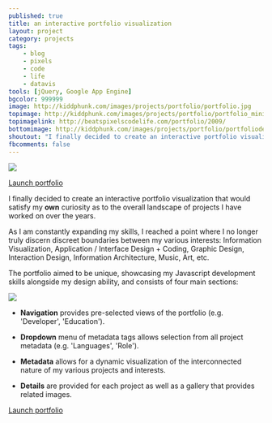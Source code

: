 ```yaml
---
published: true
title: an interactive portfolio visualization
layout: project
category: projects
tags:
    - blog
    - pixels
    - code
    - life
    - datavis
tools: [jQuery, Google App Engine]
bgcolor: 999999
image: http://kiddphunk.com/images/projects/portfolio/portfolio.jpg
topimage: http://kiddphunk.com/images/projects/portfolio/portfolio_mini.jpg
topimagelink: http://beatspixelscodelife.com/portfolio/2009/
bottomimage: http://kiddphunk.com/images/projects/portfolio/portfoliodetail.jpg
shoutout: "I finally decided to create an interactive portfolio visualization that would satisfy my OWN curiosity as to the overall landscape of projects I have worked on over the years."
fbcomments: false
---
```

<img class='feedimg' src='{{page.topimage}}'>

[Launch portfolio](http://beatspixelscodelife.com/portfolio/2009/)


I finally decided to create an interactive portfolio visualization that would satisfy my **own** curiosity as to the overall landscape of projects I have worked on over the years.

As I am constantly expanding my skills, I reached a point where I no longer truly discern discreet boundaries between my various interests: Information Visualization, Application / Interface Design + Coding, Graphic Design, Interaction Design, Information Architecture, Music, Art, etc.


The portfolio aimed to be unique, showcasing my Javascript development skills alongside my design ability, and consists of four main sections:

<img class="spanimage" src="http://kiddphunk.com/images/projects/portfolio/legend.jpg">

* **Navigation** provides pre-selected views of the portfolio (e.g. 'Developer', 'Education').

* **Dropdown** menu of metadata tags allows selection from all project metadata (e.g. 'Languages', 'Role').

* **Metadata** allows for a dynamic visualization of the interconnected nature of my various projects and interests.

* **Details** are provided for each project as well as a gallery that provides related images.

[Launch portfolio](http://beatspixelscodelife.com/portfolio/2009/)
